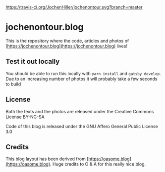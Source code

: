 https://travis-ci.org/JochenHiller/jochenontour.svg?branch=master

# jochenontour.blog

This is the repository where the code, articles and photos of [https://jochenontour.blog](https://jochenontour.blog) lives!

## Test it out locally

You should be able to run this locally with `yarn install` and `gatsby develop`.
Due to an increasing number of photos it will probably take a few seconds to build

## License

Both the texts and the photos are released under the Creative Commons License BY-NC-SA

Code of this blog is released under the  GNU Affero General Public License 3.0

## Credits

This blog layout has been derived from [https://oasome.blog](https://oasome.blog). Huge credits to O & A for this really nice blog.